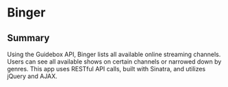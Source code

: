 # Binger

## Summary
Using the Guidebox API, Binger lists all available online streaming channels. Users can see all available shows on certain channels or narrowed down by genres. This app uses RESTful API calls, built with Sinatra, and utilizes jQuery and AJAX.
